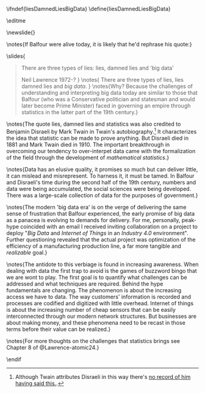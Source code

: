 \ifndef{liesDamnedLiesBigData}
\define{liesDamnedLiesBigData}

\editme


\newslide{}

\notes{If Balfour were alive today, it is likely that he'd rephrase his quote:}

\slides{
> There are three types of lies: lies, damned lies and 'big data'
>
> Neil Lawrence 1972-?
}
\notes{
> There are three types of lies, lies damned lies and *big data*. 
}
\notes{Why? Because the challenges of understanding and interpreting big data today are similar to those that Balfour (who was a Conservative politician and statesman and would later become Prime Minister) faced in governing an empire through statistics in the latter part of the 19th century.}

\notes{The quote lies, damned lies and statistics was also credited to Benjamin Disraeli by Mark Twain in Twain's autobiography.[^twain] It characterizes the idea that statistic can be made to prove anything. But Disraeli died in 1881 and Mark Twain died in 1910. The important breakthrough in overcoming our tendency to over-interpet data came with the formalization of the field through the development of *mathematical statistics*.}

[^twain]: Although Twain attributes Disraeli in this way there's [no record of him having said this.](https://en.wikipedia.org/wiki/Lies,_damned_lies,_and_statistics).

\notes{Data has an elusive quality, it promises so much but can deliver little, it can mislead and misrepresent. To harness it, it must be tamed. In Balfour and Disraeli's time during the second half of the 19th century, numbers and data were being accumulated, the social sciences were being developed. There was a large-scale collection of data for the purposes of government.}

\notes{The modern 'big data era' is on the verge of delivering the same sense of frustration that Balfour experienced, the early promise of big data as a panacea is evolving to demands for delivery. For me, personally, peak-hype coincided with an email I received inviting collaboration on a project to deploy "*Big Data* and *Internet of Things* in an *Industry 4.0* environment". Further questioning revealed that the actual project was optimization of the efficiency of a manufacturing production line, a far more tangible and *realizable* goal.}

\notes{The antidote to this verbiage is found in increasing awareness. When dealing with data the first trap to avoid is the games of buzzword bingo that we are wont to play. The first goal is to quantify what challenges can be addressed and what techniques are required. Behind the hype fundamentals are changing. The phenomenon is about the increasing access we have to data. The way customers' information is recorded and processes are codified and digitized with little overhead. Internet of things is about the increasing number of cheap sensors that can be easily interconnected through our modern network structures. But businesses are about making money, and these phenomena need to be recast in those terms before their value can be realized.}

\notes{For more thoughts on the challenges that statistics brings see Chapter 8 of @Lawrence-atomic24.}

\endif
